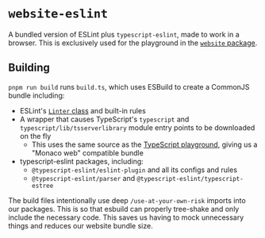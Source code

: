 # `website-eslint`

A bundled version of ESLint plus `typescript-eslint`, made to work in a browser.
This is exclusively used for the playground in the [`website` package](../website/README.md).

## Building

`pnpm run build` runs `build.ts`, which uses ESBuild to create a CommonJS bundle including:

- ESLint's [`Linter` class](https://eslint.org/docs/latest/integrate/nodejs-api#linter) and built-in rules
- A wrapper that causes TypeScript's `typescript` and `typescript/lib/tsserverlibrary` module entry points to be downloaded on the fly
  - This uses the same source as the [TypeScript playground](https://typescriptlang.org/play), giving us a "Monaco web" compatible bundle
- typescript-eslint packages, including:
  - `@typescript-eslint/eslint-plugin` and all its configs and rules
  - `@typescript-eslint/parser` and `@typescript-eslint/typescript-estree`

The build files intentionally use deep `/use-at-your-own-risk` imports into our packages.
This is so that esbuild can properly tree-shake and only include the necessary code.
This saves us having to mock unnecessary things and reduces our website bundle size.
